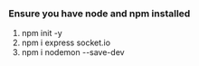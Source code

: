 ### Ensure you have node and npm installed

1. npm init -y
2. npm i express socket.io
3. npm i nodemon --save-dev

